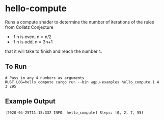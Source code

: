 # hello-compute

Runs a compute shader to determine the number of iterations of the rules from
Collatz Conjecture

- If n is even, n = n/2
- If n is odd, n = 3n+1

that it will take to finish and reach the number `1`.

## To Run

```
# Pass in any 4 numbers as arguments
RUST_LOG=hello_compute cargo run --bin wgpu-examples hello_compute 1 4 3 295
```

## Example Output

```
[2020-04-25T11:15:33Z INFO  hello_compute] Steps: [0, 2, 7, 55]
```
